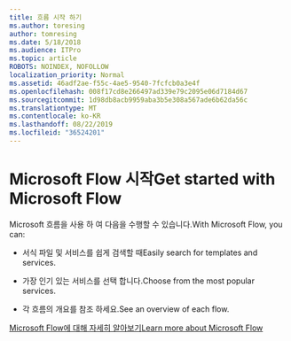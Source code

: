 ```yaml
---
title: 흐름 시작 하기
ms.author: toresing
author: tomresing
ms.date: 5/18/2018
ms.audience: ITPro
ms.topic: article
ROBOTS: NOINDEX, NOFOLLOW
localization_priority: Normal
ms.assetid: 46adf2ae-f55c-4ae5-9540-7fcfcb0a3e4f
ms.openlocfilehash: 008f17cd8e266497ad339e79c2095e06d7184d67
ms.sourcegitcommit: 1d98db8acb9959aba3b5e308a567ade6b62da56c
ms.translationtype: MT
ms.contentlocale: ko-KR
ms.lasthandoff: 08/22/2019
ms.locfileid: "36524201"
---
```

# <a name="get-started-with-microsoft-flow"></a><span data-ttu-id="ea083-102">Microsoft Flow 시작</span><span class="sxs-lookup"><span data-stu-id="ea083-102">Get started with Microsoft Flow</span></span>

<span data-ttu-id="ea083-103">Microsoft 흐름을 사용 하 여 다음을 수행할 수 있습니다.</span><span class="sxs-lookup"><span data-stu-id="ea083-103">With Microsoft Flow, you can:</span></span>
  
- <span data-ttu-id="ea083-104">서식 파일 및 서비스를 쉽게 검색할 때</span><span class="sxs-lookup"><span data-stu-id="ea083-104">Easily search for templates and services.</span></span>
    
- <span data-ttu-id="ea083-105">가장 인기 있는 서비스를 선택 합니다.</span><span class="sxs-lookup"><span data-stu-id="ea083-105">Choose from the most popular services.</span></span>
    
- <span data-ttu-id="ea083-106">각 흐름의 개요를 참조 하세요.</span><span class="sxs-lookup"><span data-stu-id="ea083-106">See an overview of each flow.</span></span>
    
[<span data-ttu-id="ea083-107">Microsoft Flow에 대해 자세히 알아보기</span><span class="sxs-lookup"><span data-stu-id="ea083-107">Learn more about Microsoft Flow</span></span>](https://go.microsoft.com/fwlink/?linkid=874446)
  

